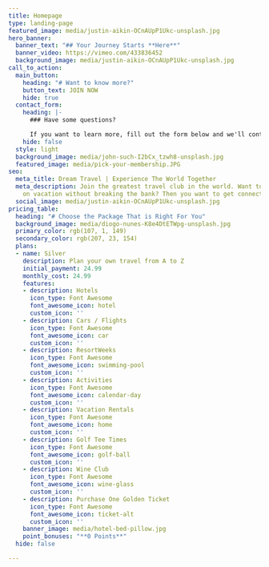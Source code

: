 ```yaml
---
title: Homepage
type: landing-page
featured_image: media/justin-aikin-OCnAUpP1Ukc-unsplash.jpg
hero_banner:
  banner_text: "## Your Journey Starts **Here**"
  banner_video: https://vimeo.com/433836452
  background_image: media/justin-aikin-OCnAUpP1Ukc-unsplash.jpg
call_to_action:
  main_button:
    heading: "# Want to know more?"
    button_text: JOIN NOW
    hide: true
  contact_form:
    heading: |-
      ### Have some questions?

      If you want to learn more, fill out the form below and we'll contact you!!!  **EVEN BETTER**, just reach out to the person who got you on this webinar!!  They can answer ALL YOUR QUESTIONS!!
    hide: false
  style: light
  background_image: media/john-such-I2bCx_tzwh8-unsplash.jpg
  featured_image: media/pick-your-membership.JPG
seo:
  meta_title: Dream Travel | Experience The World Together
  meta_description: Join the greatest travel club in the world. Want to be able to
    on vacation without breaking the bank? Then you want to get connected with us.
  social_image: media/justin-aikin-OCnAUpP1Ukc-unsplash.jpg
pricing_table:
  heading: "# Choose the Package That is Right For You"
  background_image: media/diogo-nunes-K8e4DtETWpg-unsplash.jpg
  primary_color: rgb(107, 1, 149)
  secondary_color: rgb(207, 23, 154)
  plans:
  - name: Silver
    description: Plan your own travel from A to Z
    initial_payment: 24.99
    monthly_cost: 24.99
    features:
    - description: Hotels
      icon_type: Font Awesome
      font_awesome_icon: hotel
      custom_icon: ''
    - description: Cars / Flights
      icon_type: Font Awesome
      font_awesome_icon: car
      custom_icon: ''
    - description: ResortWeeks
      icon_type: Font Awesome
      font_awesome_icon: swimming-pool
      custom_icon: ''
    - description: Activities
      icon_type: Font Awesome
      font_awesome_icon: calendar-day
      custom_icon: ''
    - description: Vacation Rentals
      icon_type: Font Awesome
      font_awesome_icon: home
      custom_icon: ''
    - description: Golf Tee Times
      icon_type: Font Awesome
      font_awesome_icon: golf-ball
      custom_icon: ''
    - description: Wine Club
      icon_type: Font Awesome
      font_awesome_icon: wine-glass
      custom_icon: ''
    - description: Purchase One Golden Ticket
      icon_type: Font Awesome
      font_awesome_icon: ticket-alt
      custom_icon: ''
    banner_image: media/hotel-bed-pillow.jpg
    point_bonuses: "**0 Points**"
  hide: false

---
```

